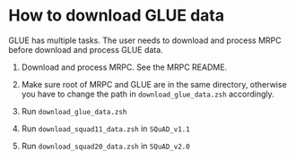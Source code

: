 # How to download GLUE data

GLUE has multiple tasks. The user needs to download and process MRPC
before download and process GLUE data.

1. Download and process MRPC. See the MRPC README.

2. Make sure root of MRPC and GLUE are in the same directory, otherwise
you have to change the path in `download_glue_data.zsh` accordingly.

3. Run `download_glue_data.zsh`

4. Run `download_squad11_data.zsh` in `SQuAD_v1.1`

5. Run `download_squad20_data.zsh` in `SQuAD_v2.0`
